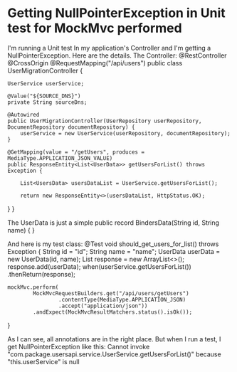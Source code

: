 
# Getting NullPointerException in Unit test for MockMvc performed

I'm running a Unit test In my application's Controller and I'm getting a NullPointerException. Here are the details.
The Controller:
@RestController
@CrossOrigin
@RequestMapping("/api/users")
public class UserMigrationController {

    UserService userService;

    @Value("${SOURCE_DNS}")
    private String sourceDns;

    @Autowired
    public UserMigrationController(UserRepository userRepository, DocumentRepository documentRepository) {
        userService = new UserService(userRepository, documentRepository);
    }

    @GetMapping(value = "/getUsers", produces = MediaType.APPLICATION_JSON_VALUE)
    public ResponseEntity<List<UserData>> getUsersForList() throws Exception {

        List<UsersData> usersDataList = UserService.getUsersForList();

        return new ResponseEntity<>(usersDataList, HttpStatus.OK);
}
}

The UserData is just a simple
public record BindersData(String id, String name) {
}

And here is my test class:
@Test
void should_get_users_for_list() throws Exception {
    String id = "id";
    String name = "name";
    UserData userData = new UserData(id, name);
    List<UserData> response = new ArrayList<>();
    response.add(userData);
    when(userService.getUsersForList())
            .thenReturn(response);

    mockMvc.perform(
            MockMvcRequestBuilders.get("/api/users/getUsers")
                    .contentType(MediaType.APPLICATION_JSON)
                    .accept("application/json"))
            .andExpect(MockMvcResultMatchers.status().isOk());
}

As I can see, all annotations are in the right place. But when I run a test, I get NullPointerException like this:
Cannot invoke "com.package.usersapi.service.UserService.getUsersForList()" because "this.userService" is null


        